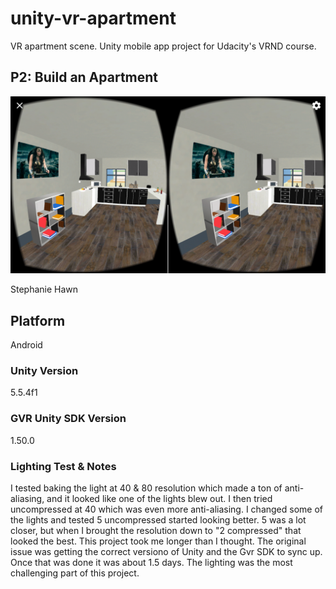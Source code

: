 # unity-vr-apartment
VR apartment scene. Unity mobile app project for Udacity's VRND course.
## P2: Build an Apartment

![VR Geek Apartment](/Screenshots/1.png?raw=true "VR Geek Apartment-01")

Stephanie Hawn

## Platform
Android

### Unity Version 
5.5.4f1

### GVR Unity SDK Version
1.50.0

### Lighting Test & Notes
I tested baking the light at 40 & 80 resolution which made a ton of anti-aliasing, and it looked like one of the lights blew out. I then tried uncompressed at 40 which was even more anti-aliasing. I changed some of the lights and tested 5 uncompressed started looking better. 5 was a lot closer, but when I brought the resolution down to "2 compressed" that looked the best.
This project took me longer than I thought. The original issue was getting the correct versiono of Unity and the Gvr SDK to sync up. Once that was done it was about 1.5 days. The lighting was the most challenging part of this project. 
